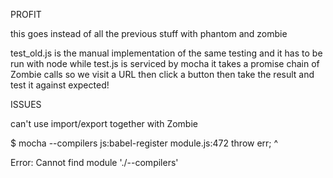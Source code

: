PROFIT

this goes instead of all the previous stuff with phantom and zombie

test_old.js is the manual implementation of the same testing and it has to be run with node
while test.js is serviced by mocha
 it takes a promise chain of Zombie calls
 so we visit a URL
 then click a button
 then take the result 
 and test it against expected!



ISSUES

can't use import/export together with Zombie

$ mocha --compilers js:babel-register
module.js:472
    throw err;
    ^

Error: Cannot find module './--compilers'